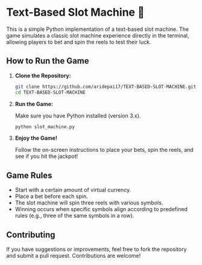 
# Text-Based Slot Machine 🎰

This is a simple Python implementation of a text-based slot machine. The game simulates a classic slot machine experience directly in the terminal, allowing players to bet and spin the reels to test their luck.

## How to Run the Game

1. **Clone the Repository:**

   ```bash
   git clone https://github.com/aridepai17/TEXT-BASED-SLOT-MACHINE.git
   cd TEXT-BASED-SLOT-MACHINE
   ```

2. **Run the Game:**

   Make sure you have Python installed (version 3.x).

   ```bash
   python slot_machine.py
   ```

3. **Enjoy the Game!**

   Follow the on-screen instructions to place your bets, spin the reels, and see if you hit the jackpot!

## Game Rules

- Start with a certain amount of virtual currency.
- Place a bet before each spin.
- The slot machine will spin three reels with various symbols.
- Winning occurs when specific symbols align according to predefined rules (e.g., three of the same symbols in a row).

## Contributing

If you have suggestions or improvements, feel free to fork the repository and submit a pull request. Contributions are welcome!
